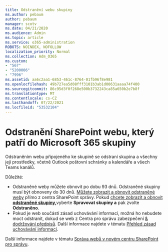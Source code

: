 ```yaml
---
title: Odstranění webu skupiny
ms.author: pebaum
author: pebaum
manager: scotv
ms.date: 04/21/2020
ms.audience: Admin
ms.topic: article
ms.service: o365-administration
ROBOTS: NOINDEX, NOFOLLOW
localization_priority: Normal
ms.collection: Adm_O365
ms.custom:
- "567"
- "5200006"
- "7996"
ms.assetid: aa6c2aa1-6853-461c-8764-01fb96f8e981
ms.openlocfilehash: 49b727ea5d08fff3101b3ab1d00631aaaa74f400
ms.sourcegitcommit: 86c95d3f0f268e500b3732243ca85a650b2e7b8f
ms.translationtype: MT
ms.contentlocale: cs-CZ
ms.lasthandoff: 07/22/2021
ms.locfileid: "53532104"
---
```

# <a name="delete-a-sharepoint-site-that-belongs-to-a-microsoft-365-group"></a>Odstranění SharePoint webu, který patří do Microsoft 365 skupiny

Odstraněním webu připojeného ke skupině se odstraní skupina a všechny její prostředky, včetně Outlook poštovní schránky a kalendáře a všech Teams kanálů.
  
Důležité:

- Odstraněné weby můžete obnovit po dobu 93 dnů. Odstraněné skupiny musí být obnoveny do 30 dnů. [Můžete zobrazit a obnovit odstraněné weby](https://admin.microsoft.com/sharepoint?page=recyclebin&modern=true) přímo z centra SharePoint správy. Pokud [chcete zobrazit a obnovit **odstraněné skupiny,**](https://admin.microsoft.com/Adminportal/Home?source=applauncher#/deletedgroups)vyberte **Spravovat skupiny a** pak zvolte **Odstraněno**.
- Pokud je web součástí zásad uchovávání informací, možná ho nebudete moct odstranit, dokud se web z Centra pro správu zabezpečení [& dodržování předpisů](https://protection.office.com/?rfr=AdminCenter#/retention). Další informace najdete v tématu [Přehled zásad uchovávání informací](/microsoft-365/compliance/retention-policies).
  
Další informace najdete v tématu [Správa webů v novém centru SharePoint pro správu](/sharepoint/manage-sites-in-new-admin-center).
